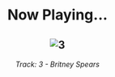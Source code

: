 <div align="center"> 
<h1>Now Playing...</h1>

![3](https://i.scdn.co/image/ab67616d00001e02cc8fa71a43ad87783b3f64be)
--
_<p>Track: 3 - Britney Spears </p>_
</div>
